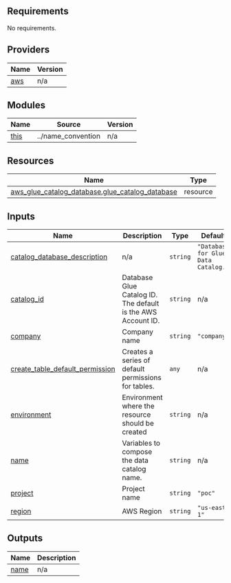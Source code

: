 ## Requirements

No requirements.

## Providers

| Name | Version |
|------|---------|
| <a name="provider_aws"></a> [aws](#provider\_aws) | n/a |

## Modules

| Name | Source | Version |
|------|--------|---------|
| <a name="module_this"></a> [this](#module\_this) | ../name_convention | n/a |

## Resources

| Name | Type |
|------|------|
| [aws_glue_catalog_database.glue_catalog_database](https://registry.terraform.io/providers/hashicorp/aws/latest/docs/resources/glue_catalog_database) | resource |

## Inputs

| Name | Description | Type | Default | Required |
|------|-------------|------|---------|:--------:|
| <a name="input_catalog_database_description"></a> [catalog\_database\_description](#input\_catalog\_database\_description) | n/a | `string` | `"Database for Glue Data Catalog."` | no |
| <a name="input_catalog_id"></a> [catalog\_id](#input\_catalog\_id) | Database Glue Catalog ID. The default is the AWS Account ID. | `string` | n/a | yes |
| <a name="input_company"></a> [company](#input\_company) | Company name | `string` | `"company"` | no |
| <a name="input_create_table_default_permission"></a> [create\_table\_default\_permission](#input\_create\_table\_default\_permission) | Creates a series of default permissions for tables. | `any` | n/a | yes |
| <a name="input_environment"></a> [environment](#input\_environment) | Environment where the resource should be created | `string` | n/a | yes |
| <a name="input_name"></a> [name](#input\_name) | Variables to compose the data catalog name. | `string` | n/a | yes |
| <a name="input_project"></a> [project](#input\_project) | Project name | `string` | `"poc"` | no |
| <a name="input_region"></a> [region](#input\_region) | AWS Region | `string` | `"us-east-1"` | no |

## Outputs

| Name | Description |
|------|-------------|
| <a name="output_name"></a> [name](#output\_name) | n/a |
